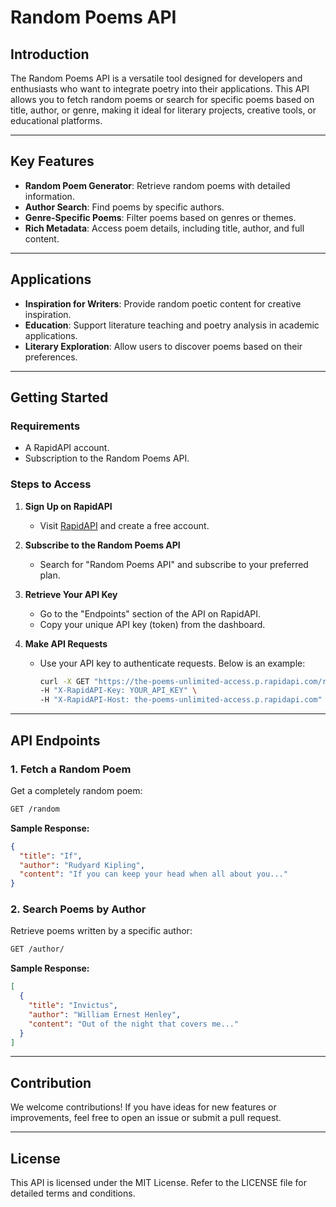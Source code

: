 
# Random Poems API

## Introduction
The Random Poems API is a versatile tool designed for developers and enthusiasts who want to integrate poetry into their applications. This API allows you to fetch random poems or search for specific poems based on title, author, or genre, making it ideal for literary projects, creative tools, or educational platforms.

---

## Key Features
- **Random Poem Generator**: Retrieve random poems with detailed information.
- **Author Search**: Find poems by specific authors.
- **Genre-Specific Poems**: Filter poems based on genres or themes.
- **Rich Metadata**: Access poem details, including title, author, and full content.

---

## Applications
- **Inspiration for Writers**: Provide random poetic content for creative inspiration.
- **Education**: Support literature teaching and poetry analysis in academic applications.
- **Literary Exploration**: Allow users to discover poems based on their preferences.

---

## Getting Started

### Requirements
- A RapidAPI account.
- Subscription to the Random Poems API.

### Steps to Access
1. **Sign Up on RapidAPI**
   - Visit [RapidAPI](https://rapidapi.com/robotfa-robotma/api/the-poems-unlimited-access) and create a free account.

2. **Subscribe to the Random Poems API**
   - Search for "Random Poems API" and subscribe to your preferred plan.

3. **Retrieve Your API Key**
   - Go to the "Endpoints" section of the API on RapidAPI.
   - Copy your unique API key (token) from the dashboard.

4. **Make API Requests**
   - Use your API key to authenticate requests. Below is an example:

     ```bash
     curl -X GET "https://the-poems-unlimited-access.p.rapidapi.com/random-poems" \
     -H "X-RapidAPI-Key: YOUR_API_KEY" \
     -H "X-RapidAPI-Host: the-poems-unlimited-access.p.rapidapi.com"
     ```

---

## API Endpoints

### 1. Fetch a Random Poem
Get a completely random poem:
```bash
GET /random
```
**Sample Response:**
```json
{
  "title": "If",
  "author": "Rudyard Kipling",
  "content": "If you can keep your head when all about you..."
}
```

### 2. Search Poems by Author
Retrieve poems written by a specific author:
```bash
GET /author/
```
**Sample Response:**
```json
[
  {
    "title": "Invictus",
    "author": "William Ernest Henley",
    "content": "Out of the night that covers me..."
  }
]
```


---

## Contribution
We welcome contributions! If you have ideas for new features or improvements, feel free to open an issue or submit a pull request.

---

## License
This API is licensed under the MIT License. Refer to the LICENSE file for detailed terms and conditions.


